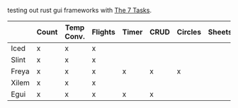 testing out rust gui frameworks with [The 7 Tasks](./the-7-tasks.md).

|         | Count | Temp Conv. | Flights | Timer | CRUD | Circles | Sheets |
| ------- | ----- | ---------- | ------- | ----- | ---- | ------- | ------ |
| Iced    | x     | x          | x       |       |      |         |        |
| Slint   | x     | x          | x       |       |      |         |        |
| Freya   | x     | x          | x       | x     | x    | x       |        |
| Xilem   | x     | x          | x       |       |      |         |        |
| Egui    | x     | x          | x       | x     | x    |         |        |

